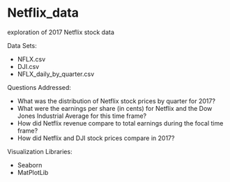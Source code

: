 # Netflix_data
exploration of 2017 Netflix stock data

Data Sets:
* NFLX.csv
* DJI.csv
* NFLX_daily_by_quarter.csv

Questions Addressed:
* What was the distribution of Netflix stock prices by quarter for 2017?
* What were the earnings per share (in cents) for Netflix and the Dow Jones Industrial Average for this time frame?
* How did Netflix revenue compare to total earnings during the focal time frame?
* How did Netflix and DJI stock prices compare in 2017?

Visualization Libraries:
* Seaborn
* MatPlotLib
